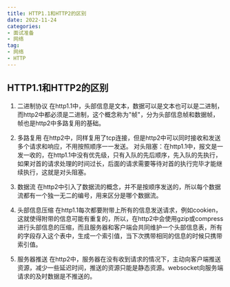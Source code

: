 ```yaml
---
title: HTTP1.1和HTTP2的区别
date: 2022-11-24
categories:
- 面试准备
- 网络
tag:
- 网络
- HTTP
---
```


## HTTP1.1和HTTP2的区别

1. 二进制协议
在http1.1中，头部信息是文本，数据可以是文本也可以是二进制，而http2中都必须是二进制，这个概念称为"帧"，分为头部信息帧和数据帧，帧也是http2中多路复用的基础。

2. 多路复用
在http2中，同样复用了tcp连接，但是http2中可以同时接收和发送多个请求和响应，不用按照顺序一一发送。
对头阻塞：在http1.1中，报文是一发一收的，在http1.1中没有优先级，只有入队的先后顺序，先入队的先执行，如果对首的请求处理的时间过长，后面的请求需要等待对首的执行完毕才能继续执行，这就是对头阻塞。

3. 数据流
在http2中引入了数据流的概念，并不是按顺序发送的，所以每个数据流都有一个独一无二的编号，用来区分是哪个数据流。

4. 头部信息压缩
在http1.1每次都要附带上所有的信息发送请求，例如cookien，这就使得附带的信息可能有重复的，所以，在http2中会使用gzip或compress进行头部信息的压缩，而且服务器和客户端会共同维护一个头部信息表，所有的字段存入这个表中，生成一个索引值，当下次携带相同的信息的时候只携带索引值。

5. 服务器推送
在http2中，服务器在没有收到请求的情况下，主动向客户端推送资源，减少一些延迟时间，推送的资源只能是静态资源。websocket向服务端请求的及时数据是不推送的。